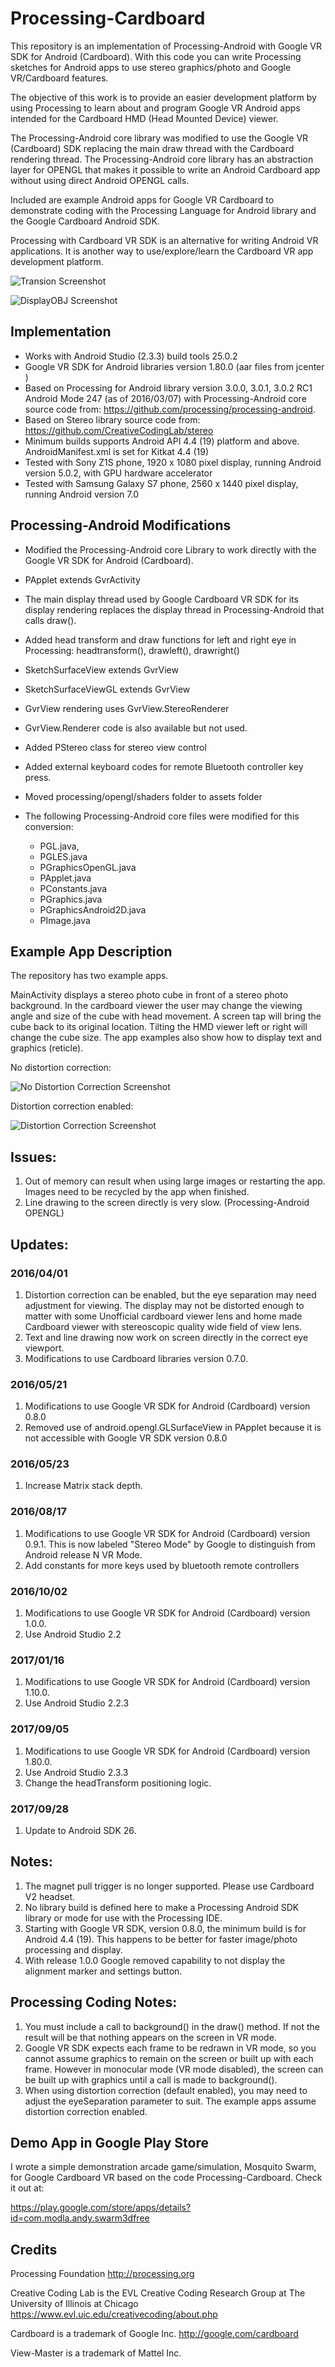 # Processing-Cardboard

This repository is an implementation of Processing-Android with Google VR SDK for Android (Cardboard).
With this code you can write Processing sketches for Android apps to use stereo graphics/photo and Google VR/Cardboard features.

 The objective of this work is to provide an easier development platform by using Processing to learn about and program Google VR Android apps intended for the Cardboard HMD (Head  Mounted Device) viewer.
 
 The  Processing-Android core library was modified to use the Google VR (Cardboard) SDK replacing the main draw thread with the Cardboard rendering thread. The Processing-Android core library has an abstraction layer for OPENGL that makes it possible to write an Android Cardboard app without using direct Android OPENGL calls. 
 
 Included are example Android apps for Google VR Cardboard to demonstrate coding with the Processing Language for Android library and the Google Cardboard Android SDK. 
 
 Processing with Cardboard VR SDK is an alternative for writing Android VR applications. 
 It is another way to use/explore/learn the Cardboard VR app development platform.
 
 
![Transion Screenshot](Screenshot_2016-04-01-15-43-29.png)

![DisplayOBJ Screenshot](Screenshot_2016-04-01-15-43-49.png)

 
## Implementation
 
 * Works with Android Studio (2.3.3) build tools 25.0.2
 * Google VR SDK for Android libraries version 1.80.0 (aar files from jcenter )
 * Based on Processing for Android library version 3.0.0, 3.0.1, 3.0.2 RC1 Android Mode 247 (as of 2016/03/07)
   with Processing-Android core source code from: https://github.com/processing/processing-android.
 * Based on Stereo library source code from: https://github.com/CreativeCodingLab/stereo
 * Minimum builds supports Android API 4.4 (19) platform and above. AndroidManifest.xml is set for Kitkat 4.4 (19)
 * Tested with Sony Z1S phone, 1920 x 1080 pixel display, running Android version 5.0.2, with GPU hardware accelerator
 * Tested with Samsung Galaxy S7 phone, 2560 x 1440 pixel display, running Android version 7.0
 
## Processing-Android Modifications

 * Modified the Processing-Android core Library to work directly with the Google VR SDK for Android (Cardboard).

 * PApplet extends GvrActivity
 
 * The main display thread used by Google Cardboard VR SDK for its display rendering replaces the display thread 
 in Processing-Android that calls draw().

 * Added head transform and draw functions for left and right eye in Processing: headtransform(), drawleft(), drawright()

 * SketchSurfaceView extends GvrView

 * SketchSurfaceViewGL extends GvrView

 * GvrView rendering uses GvrView.StereoRenderer

 * GvrView.Renderer code is also available but not used.

 * Added PStereo class for stereo view control
  
 * Added external keyboard codes for remote Bluetooth controller key press.
 
 * Moved processing/opengl/shaders folder to assets folder

 * The following Processing-Android core files were modified for this conversion:
 
    - PGL.java,  
    - PGLES.java  
    - PGraphicsOpenGL.java
    - PApplet.java
    - PConstants.java
    - PGraphics.java
    - PGraphicsAndroid2D.java
    - PImage.java
 
## Example App Description
 
The repository has two example apps. 

MainActivity displays a stereo photo cube in front of a stereo photo background. 
In the cardboard viewer the user may change the viewing angle and size of the cube with head movement. 
A screen tap will bring the cube back to its original location. 
Tilting the HMD viewer left or right will change the cube size.
The app examples also show how to display text and graphics (reticle).

No distortion correction:

![No Distortion Correction Screenshot](Screenshot_2016-01-24-10-35-00.png)

Distortion correction enabled:

![Distortion Correction Screenshot](Screenshot_2016-03-31-16-05-40.png)

## Issues:
 
  1. Out of memory can result when using large images or restarting the app. Images need to be recycled by the app when finished.
  2. Line drawing to the screen directly is very slow. (Processing-Android OPENGL)
 
## Updates:
 
### 2016/04/01

  1. Distortion correction can be enabled, but the eye separation may need adjustment for viewing.
  The display may not be distorted enough to matter with some Unofficial cardboard viewer lens and
   home made Cardboard viewer with stereoscopic quality wide field of view lens.
  2. Text and line drawing now work on screen directly in the correct eye viewport.
  3. Modifications to use Cardboard libraries version 0.7.0.
  
### 2016/05/21
  
  1. Modifications to use Google VR SDK for Android (Cardboard) version 0.8.0
  2. Removed use of android.opengl.GLSurfaceView in PApplet because it is not accessible with Google VR SDK version 0.8.0
  
### 2016/05/23
  
  1. Increase Matrix stack depth.

### 2016/08/17
  
  1. Modifications to use Google VR SDK for Android (Cardboard) version 0.9.1. This is now labeled "Stereo Mode" by Google to distinguish from Android release N VR Mode.
  2. Add constants for more keys used by bluetooth remote controllers

### 2016/10/02
  
  1. Modifications to use Google VR SDK for Android (Cardboard) version 1.0.0.
  2. Use Android Studio 2.2
  
### 2017/01/16
  
  1. Modifications to use Google VR SDK for Android (Cardboard) version 1.10.0.
  2. Use Android Studio 2.2.3
  
### 2017/09/05
  
  1. Modifications to use Google VR SDK for Android (Cardboard) version 1.80.0.
  2. Use Android Studio 2.3.3
  3. Change the headTransform positioning logic.
  
### 2017/09/28
  
  1. Update to Android SDK 26.
  
## Notes:
  1. The magnet pull trigger is no longer supported. Please use Cardboard V2 headset.
  2. No library build is defined here to make a Processing Android SDK library or mode for use with the Processing IDE.
  3. Starting with Google VR SDK, version 0.8.0, the minimum build is for Android 4.4 (19). This happens to be better for faster image/photo processing and display.
  4. With release 1.0.0 Google removed capability to not display the alignment marker and settings button.

## Processing Coding Notes:
  1. You must include a call to background() in the draw() method. 
  If not the result will be that nothing appears on the screen in VR mode.
  2. Google VR SDK expects each frame to be redrawn in VR mode, so you cannot assume graphics to remain on the screen or built up with each frame. 
  However in monocular mode (VR mode disabled), the screen can be built up with graphics until a call is made to background().  
  3. When using distortion correction (default enabled), you may need to adjust the eyeSeparation parameter to suit. The example apps assume distortion correction enabled. 

## Demo App in Google Play Store
I wrote a simple demonstration arcade game/simulation, Mosquito Swarm, for Google Cardboard VR based on the code Processing-Cardboard. Check it out at:

https://play.google.com/store/apps/details?id=com.modla.andy.swarm3dfree

## Credits

 Processing Foundation  http://processing.org
 
 Creative Coding Lab is the EVL Creative Coding Research Group at The University of Illinois at Chicago https://www.evl.uic.edu/creativecoding/about.php
 
 Cardboard is a trademark of Google Inc. http://google.com/cardboard 
 
 View-Master is a trademark of Mattel Inc.
